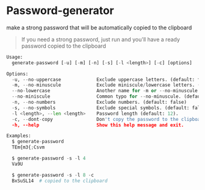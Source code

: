 # Password-generator
make a strong password that will be automatically copied to the clipboard


> If you need a strong password, just run and you'll have a ready password copied to the clipboard

```Python 
Usage:
  generate-password [-u] [-m] [-n] [-s] [-l <length>] [-c] [options]

Options:
  -u, --no-uppercase             Exclude uppercase letters. (default: false)
  -m, --no-minuscule             Exclude miniscule/lowercase letters. (default: false)
  --no-lowercase                 Another name for -m or --no-minuscule. (default: false)
  --no-miniscule                 Common typo for --no-minuscule. (default: false)
  -n, --no-numbers               Exclude numbers. (default: false)
  -s, --no-symbols               Exclude special symbols. (default: false)
  -l <length>, --len <length>    Password length (default: 12).
  -c, --dont-copy                Don't copy the password to the clipboard. (default: false)
  -h, --help                     Show this help message and exit.

Examples:
  $ generate-password
  TEm{m3{;Csvm

  $ generate-password -s -l 4
  Va9U

  $ generate-password -s -l 8 -c
  BxSuSL14  # copied to the clipboard
```